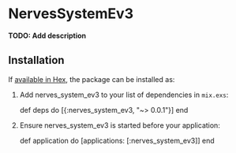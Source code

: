 # NervesSystemEv3

**TODO: Add description**

## Installation

If [available in Hex](https://hex.pm/docs/publish), the package can be installed as:

  1. Add nerves_system_ev3 to your list of dependencies in `mix.exs`:

        def deps do
          [{:nerves_system_ev3, "~> 0.0.1"}]
        end

  2. Ensure nerves_system_ev3 is started before your application:

        def application do
          [applications: [:nerves_system_ev3]]
        end

